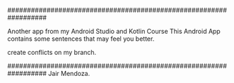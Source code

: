 ##################################################################

Another app from my Android Studio and Kotlin Course This Android App contains some sentences that may feel you better. 

create conflicts on my branch.

################################################################## Jair Mendoza.
